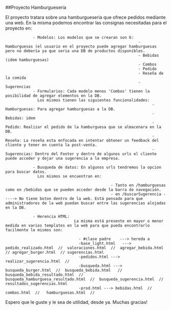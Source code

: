 ##Proyecto Hamburgueseria

El proyecto tratara sobre una hamburgueseria que ofrece pedidos mediante una web. 
En la misma podemos encontrar las consignas necesitadas para el proyecto en:

                - Modelos: Los modelos que se crearan son 6:
                                                              - Hamburguesas (el usuario en el proyecto puede agregar hamburguesas pero no debería ya que seria una DB de productos disponibles.
                                                              - Bebidas (idem hamburguesas)
                                                              - Combos
                                                              - Pedido
                                                              - Reseña de la comida
                                                              - Sugerencias 
                - Formularios: Cada modelo menos 'Combos' tienen la posibilidad de agregar elementos en la DB.
                  Los mismos tienen las siguientes funcionalidades:
                                                                    - Hamburguesas: Para agregar hamburguesas a la DB.
                                                                    - Bebidas: idem
                                                                    - Pedido: Realizar el pedido de la hamburguesa que se almacenara en la DB.
                                                                    - Reseña: La reseña esta enfocada en intentar obtener un feedback del cliente y tener en cuenta la post-venta.
                                                                    - Sugerencias: Dentro del Footer y dentro de algunos urls el cliente puede acceder y dejar una sugerencia a la empresa.
                                                                    
                - Busqueda de datos: En algunos urls tendremos la opcion para buscar datos.
                  Los mismos se encuentran en:

                                                  - Tanto en /hamburguesas como en /bebidas que se pueden acceder desde la barra de navegación.
                                                  - en /buscarSugerencia -----> No tiene boton dentro de la web. Está pensado para que administradores de la web puedan buscar entre las sugerencias alojadas en la DB.

                - Herencia HTML:
                                  La misma está presente en mayor o menor medida en varios templates en la web para que pueda encontrarlo facilmente lo mismos son:
                                   
                                    - #clase padre    ---> hereda a
                                    -base_light.html   ---> pedido_realizado.html  //  valoraciones.html  //  agregar_bebida.html  // agregar_burger.html  // sugerencias.html  
                                    -pedidos.html ---> realizar_sugerencia.html  //
                                    -busqueda.html ---> busqueda_burger.html  //  busqueda_bebida.html   //  busqueda_bebida_resultado.html  //  busqueda_hamburguesa_resultado.html  //  busqueda_sugerencia.html  //  resultados_sugerencias.html
                                    -prod.html ---> bebidas.html  //  combos.html  //   hamburguesas.html  // 



Espero que le guste y le sea de utilidad, desde ya. Muchas gracias!
                                    

                                            

